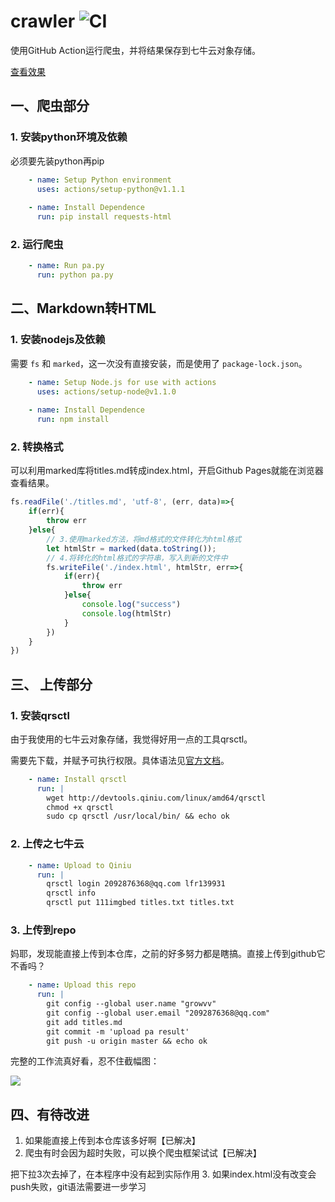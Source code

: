 # crawler ![CI](https://github.com/growvv/crawler/workflows/CI/badge.svg)
使用GitHub Action运行爬虫，并将结果保存到七牛云对象存储。

[查看效果](https://rogn.top/crawler/)

## 一、爬虫部分

### 1. 安装python环境及依赖

必须要先装python再pip

```yml
    - name: Setup Python environment
      uses: actions/setup-python@v1.1.1
    
    - name: Install Dependence
      run: pip install requests-html
```

### 2. 运行爬虫

```yml
    - name: Run pa.py
      run: python pa.py
```

## 二、Markdown转HTML
### 1. 安装nodejs及依赖
需要 <code>fs</code> 和 <code>marked</code>，这一次没有直接安装，而是使用了 <code>package-lock.json</code>。
```yml
    - name: Setup Node.js for use with actions
      uses: actions/setup-node@v1.1.0
    
    - name: Install Dependence
      run: npm install
```

### 2. 转换格式
可以利用marked库将titles.md转成index.html，开启Github Pages就能在浏览器查看结果。

```js
fs.readFile('./titles.md', 'utf-8', (err, data)=>{
    if(err){
        throw err
    }else{
        // 3.使用marked方法，将md格式的文件转化为html格式
        let htmlStr = marked(data.toString());
        // 4.将转化的html格式的字符串，写入到新的文件中
        fs.writeFile('./index.html', htmlStr, err=>{
            if(err){
                throw err
            }else{
                console.log("success")
                console.log(htmlStr)
            }
        })
    }
})
```

## 三、 上传部分

### 1. 安装qrsctl

由于我使用的七牛云对象存储，我觉得好用一点的工具qrsctl。

需要先下载，并赋予可执行权限。具体语法见[官方文档](https://developer.qiniu.com/kodo/tools/1300/qrsctl)。

```yml
    - name: Install qrsctl
      run: |
        wget http://devtools.qiniu.com/linux/amd64/qrsctl
        chmod +x qrsctl
        sudo cp qrsctl /usr/local/bin/ && echo ok  
```

### 2. 上传之七牛云
```yml
    - name: Upload to Qiniu
      run: | 
        qrsctl login 2092876368@qq.com lfr139931
        qrsctl info
        qrsctl put 111imgbed titles.txt titles.txt
```

### 3. 上传到repo

妈耶，发现能直接上传到本仓库，之前的好多努力都是瞎搞。直接上传到github它不香吗？

```yml
    - name: Upload this repo
      run: |
        git config --global user.name "growvv"
        git config --global user.email "2092876368@qq.com"
        git add titles.md 
        git commit -m 'upload pa result'
        git push -u origin master && echo ok
```

完整的工作流真好看，忍不住截幅图：

![](https://cdn.jsdelivr.net/gh/growvv/img/images/20200209122022.png)



## 四、有待改进
1. 如果能直接上传到本仓库该多好啊【已解决】
2. 爬虫有时会因为超时失败，可以换个爬虫框架试试【已解决】

把下拉3次去掉了，在本程序中没有起到实际作用
3. 如果index.html没有改变会push失败，git语法需要进一步学习
